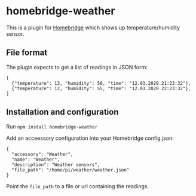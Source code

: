 # homebridge-weather
This is a plugin for [Homebridge](https://github.com/nfarina/homebridge) which shows up temperature/humidity sensor.

## File format
The plugin expects to get a list of readings in JSON form:
```
[
  {"temperature": 13, "humidity": 50, "time": "12.03.2020 21:23:32"},
  {"temperature": 12, "humidity": 55, "time": "12.03.2020 22:23:32"},
]
```

## Installation and configuration
Run `npm install homebridge-weather`

Add an acceessory configuration into your Homebridge config.json:
```
{
  "accessory": "Weather",
  "name": "Weather",
  "description": "Weather sensors",
  "file_path": "/home/pi/weather/weather.json"
}
```

Point the `file_path` to a file or url containing the readings.
